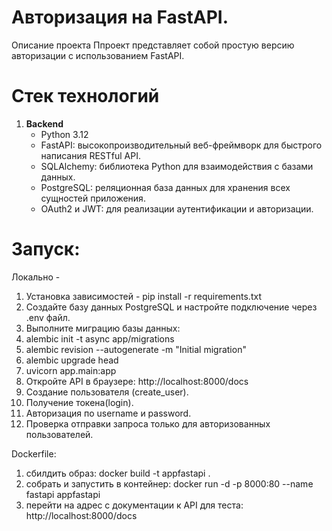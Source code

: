 # Авторизация на FastAPI.
Описание проекта
Ппроект представляет собой простую версию авторизации с использованием FastAPI.

# Стек технологий

1. **Backend**
   - Python 3.12
   - FastAPI: высокопроизводительный веб-фреймворк для быстрого написания RESTful API.
   - SQLAlchemy: библиотека Python для взаимодействия с базами данных.
   - PostgreSQL: реляционная база данных для хранения всех сущностей приложения.
   - OAuth2 и JWT: для реализации аутентификации и авторизации.

# Запуск:
Локально -
1. Установка зависимостей - pip install -r requirements.txt
2. Создайте базу данных PostgreSQL и настройте подключение через .env файл.
3. Выполните миграцию базы данных:
4. alembic init -t async app/migrations
5. alembic revision --autogenerate -m "Initial migration"
6. alembic upgrade head
7. uvicorn app.main:app
8. Откройте API в браузере: http://localhost:8000/docs
9. Создание пользователя (create_user).
10. Получение токена(login).
11. Авторизация по username и password.
12. Проверка отправки запроса только для авторизованных пользователей.


Dockerfile:
1. сбилдить образ: docker build -t appfastapi .
2. собрать и запустить в контейнер: docker run -d -p 8000:80 --name fastapi appfastapi
3. перейти на адрес с документации к API для теста: http://localhost:8000/docs
